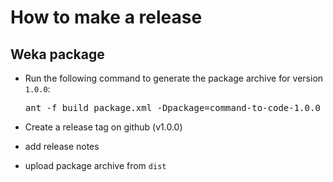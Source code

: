 How to make a release
=====================

Weka package
------------

* Run the following command to generate the package archive for version `1.0.0`:

  <pre>
  ant -f build_package.xml -Dpackage=command-to-code-1.0.0 clean make_package
  </pre>

* Create a release tag on github (v1.0.0)
* add release notes
* upload package archive from `dist`

